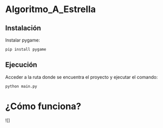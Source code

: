 # Algoritmo_A_Estrella

## Instalación
Instalar pygame: 

```pip install pygame```

## Ejecución
Acceder a la ruta donde se encuentra el proyecto y ejecutar el comando:

```python main.py```

# ¿Cómo funciona?
![]
